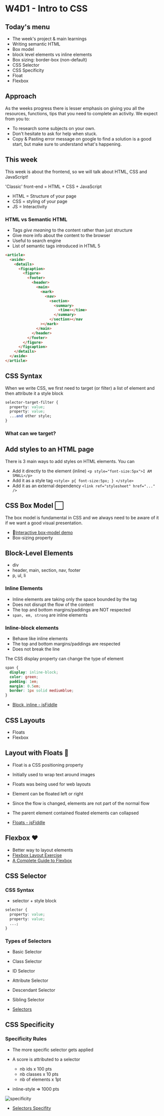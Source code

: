 # W4D1 - Intro to CSS

## Today's menu

- The week's project & main learnings
- Writing semantic HTML
- Box model
- block level elements vs inline elements
- Box sizing: border-box (non-default)
- CSS Selector
- CSS Specificity
- Float
- Flexbox

## Approach

As the weeks progress there is lesser emphasis on giving you all the resources, functions, tips that you need to complete an activity. We expect from you to:

- To research some subjects on your own.
- Don't hesitate to ask for help when stuck.
- Copy & Pasting error message on google to find a solution is a good start, but make sure to understand what's happening.

## This week

This week is about the frontend, so we will talk about HTML, CSS and JavaScript!

'Classic' front-end = HTML + CSS + JavaScript

- HTML = Structure of your page
- CSS = styling of your page
- JS = Interactivity

### HTML vs Semantic HTML

- Tags _give meaning_ to the content rather than just structure
- Give more info about the content to the browser
- Useful to search engine
- List of semantic tags introduced in HTML 5

```html
<article>
  <aside>
    <details>
      <figcaption>
        <figure>
          <footer>
            <header>
              <main>
                <mark>
                  <nav>
                    <section>
                      <summary>
                        <time></time>
                      </summary>
                    </section></nav
                ></mark>
              </main>
            </header>
          </footer>
        </figure>
      </figcaption>
    </details>
  </aside>
</article>
```

## CSS Syntax

When we write CSS, we first need to target (or filter) a list of element and then attribute it a style block

```css
selector-target-filter {
  property: value;
  property: value;
  ...and other style;
}
```

### What can we target?

## Add styles to an HTML page

There is 3 main ways to add styles on HTML elements. You can

- Add it directly to the element (inline) `<p style="font-size:5px">I AM SMALL</p>`
- Add it as a style tag `<style> p{ font-size:5px; } </style>`
- Add it as an external dependency `<link ref="stylesheet" href="..." />`

## CSS Box Model ⬜

The box model is fundamental in CSS and we always need to be aware of it if we want a good visual presentation.

- 🔗[Interactive box-model demo](http://guyroutledge.github.io/box-model/)
- Box-sizing property

## Block-Level Elements

- div
- header, main, section, nav, footer
- p, ul, li

### Inline Elements

- Inline elements are taking only the space bounded by the tag
- Does not disrupt the flow of the content
- The top and bottom margins/paddings are NOT respected
- `span, em, strong` are inline elements

### Inline-block elements

- Behave like inline elements
- The top and bottom margins/paddings are respected
- Does not break the line

The CSS display property can change the type of element

```css
span {
  display: inline-block;
  color: green;
  padding: 1em;
  margin: 0.5em;
  border: 1px solid mediumblue;
}
```

- [Block, inline - jsFiddle](https://jsfiddle.net/dtremblay/h8a92yvo/36/)

## CSS Layouts

- Floats
- Flexbox

## Layout with Floats 👿

- Float is a CSS positioning property
- Initially used to wrap text around images
- Floats was being used for web layouts
- Element can be floated left or right
- Since the flow is changed, elements are not part of the normal flow
- The parent element contained floated elements can collapsed

- [Floats - jsFiddle](https://jsfiddle.net/dtremblay/493tjkaz/16/)

## Flexbox ♥

- Better way to layout elements
- [Flexbox Layout Exercise](https://jsfiddle.net/dtremblay/493tjkaz/59/)
- [A Complete Guide to Flexbox](https://css-tricks.com/snippets/css/a-guide-to-flexbox/)

## CSS Selector

### CSS Syntax

- selector + style block

```css
selector {
  property: value;
  property: value;
  ...;
}
```

### Types of Selectors

- Basic Selector
- Class Selector
- ID Selector
- Attribute Selector
- Descendant Selector
- Sibling Selector

- [Selectors](https://jsfiddle.net/dtremblay/e3v095ws/94/)

## CSS Specificity

### Specificity Rules

- The more specific selector gets applied
- A score is attributed to a selector

  - nb ids x 100 pts
  - nb classes x 10 pts
  - nb of elements x 1pt

* inline-style => 1000 pts

![specificity](./specificity1.png)

- [Selectors Specifity](https://jsfiddle.net/dtremblay/xr94uLnb/24/)
